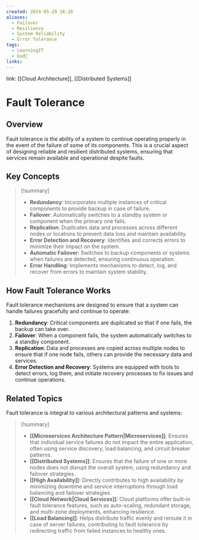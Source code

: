 ```yaml
---
created: 2024-05-29 18:10
aliases:
  - Failover
  - Resilience
  - System Reliability
  - Error Tolerance
tags:
  - LearningIT
  - bud🌿
links:
---
```


link: [[Cloud Architecture]], [[Distributed Systems]]

# Fault Tolerance

## Overview

Fault tolerance is the ability of a system to continue operating properly in the event of the failure of some of its components. This is a crucial aspect of designing reliable and resilient distributed systems, ensuring that services remain available and operational despite faults.

## Key Concepts

> [!summary]
> 
> - **Redundancy**: Incorporates multiple instances of critical components to provide backup in case of failure.
> - **Failover**: Automatically switches to a standby system or component when the primary one fails.
> - **Replication**: Duplicates data and processes across different nodes or locations to prevent data loss and maintain availability.
> - **Error Detection and Recovery**: Identifies and corrects errors to minimize their impact on the system.
> - **Automatic Failover**: Switches to backup components or systems when failures are detected, ensuring continuous operation.
> - **Error Handling**: Implements mechanisms to detect, log, and recover from errors to maintain system stability.

## How Fault Tolerance Works

Fault tolerance mechanisms are designed to ensure that a system can handle failures gracefully and continue to operate:

1. **Redundancy**: Critical components are duplicated so that if one fails, the backup can take over.
2. **Failover**: When a component fails, the system automatically switches to a standby component.
3. **Replication**: Data and processes are copied across multiple nodes to ensure that if one node fails, others can provide the necessary data and services.
4. **Error Detection and Recovery**: Systems are equipped with tools to detect errors, log them, and initiate recovery processes to fix issues and continue operations.

## Related Topics

Fault tolerance is integral to various architectural patterns and systems:

> [!summary]
> 
> - **[[Microservices Architecture Pattern|Microservices]]**: Ensures that individual service failures do not impact the entire application, often using service discovery, load balancing, and circuit breaker patterns.
> - **[[Distributed Systems]]**: Ensures that the failure of one or more nodes does not disrupt the overall system, using redundancy and failover strategies.
> - **[[High Availability]]**: Directly contributes to high availability by minimizing downtime and service interruptions through load balancing and failover strategies.
> - **[[Cloud Network|Cloud Services]]**: Cloud platforms offer built-in fault tolerance features, such as auto-scaling, redundant storage, and multi-zone deployments, enhancing resilience.
> - **[[Load Balancing]]**: Helps distribute traffic evenly and reroute it in case of server failures, contributing to fault tolerance by redirecting traffic from failed instances to healthy ones.



